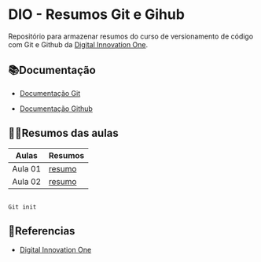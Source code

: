 

# DIO - Resumos  Git e Gihub



Repositório para armazenar resumos do curso de versionamento de código com Git e Github da [Digital Innovation One](https://web.dio.me/).



## 📚Documentação

- [Documentação Git](https://git-scm.com/doc)

- [Documentação Github](https://docs.github.com)



## 👩‍💻Resumos das aulas


| Aulas  | Resumos |
|--------|--------|
|Aula 01 | [resumo]()|
|Aula 02 | [resumo]()|



```

Git init

```

## 🔎Referencias

- [Digital Innovation One](https://web.dio.me/)

